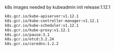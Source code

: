 k8s images needed by kubeadmin init 
release:1.12.1
```txt
k8s.gcr.io/kube-apiserver:v1.12.1
k8s.gcr.io/kube-controller-manager:v1.12.1
k8s.gcr.io/kube-scheduler:v1.12.1
k8s.gcr.io/kube-proxy:v1.12.1
k8s.gcr.io/pause:3.1
k8s.gcr.io/etcd:3.2.24
k8s.gcr.io/coredns:1.2.2
```
